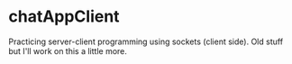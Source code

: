 # chatAppClient
Practicing server-client programming using sockets (client side). 
Old stuff but I'll work on this a little more.
